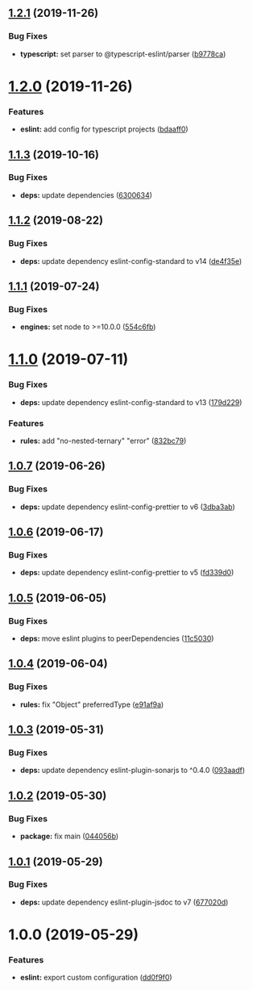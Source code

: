 ## [1.2.1](https://github.com/eclass/eslint-config/compare/v1.2.0...v1.2.1) (2019-11-26)


### Bug Fixes

* **typescript:** set parser to @typescript-eslint/parser ([b9778ca](https://github.com/eclass/eslint-config/commit/b9778caece8675839835f9c191739322b1a646d7))

# [1.2.0](https://github.com/eclass/eslint-config/compare/v1.1.3...v1.2.0) (2019-11-26)


### Features

* **eslint:** add config for typescript projects ([bdaaff0](https://github.com/eclass/eslint-config/commit/bdaaff0e0f11b7f60097cf326067d3dccb89b487))

## [1.1.3](https://github.com/eclass/eslint-config/compare/v1.1.2...v1.1.3) (2019-10-16)


### Bug Fixes

* **deps:** update dependencies ([6300634](https://github.com/eclass/eslint-config/commit/6300634e6af2ecedf5a4b807f82e9077ffa82ab8))

## [1.1.2](https://github.com/eclass/eslint-config/compare/v1.1.1...v1.1.2) (2019-08-22)


### Bug Fixes

* **deps:** update dependency eslint-config-standard to v14 ([de4f35e](https://github.com/eclass/eslint-config/commit/de4f35e))

## [1.1.1](https://github.com/eclass/eslint-config/compare/v1.1.0...v1.1.1) (2019-07-24)


### Bug Fixes

* **engines:** set node to >=10.0.0 ([554c6fb](https://github.com/eclass/eslint-config/commit/554c6fb))

# [1.1.0](https://github.com/eclass/eslint-config/compare/v1.0.7...v1.1.0) (2019-07-11)


### Bug Fixes

* **deps:** update dependency eslint-config-standard to v13 ([179d229](https://github.com/eclass/eslint-config/commit/179d229))


### Features

* **rules:** add "no-nested-ternary" "error" ([832bc79](https://github.com/eclass/eslint-config/commit/832bc79))

## [1.0.7](https://github.com/eclass/eslint-config/compare/v1.0.6...v1.0.7) (2019-06-26)


### Bug Fixes

* **deps:** update dependency eslint-config-prettier to v6 ([3dba3ab](https://github.com/eclass/eslint-config/commit/3dba3ab))

## [1.0.6](https://github.com/eclass/eslint-config/compare/v1.0.5...v1.0.6) (2019-06-17)


### Bug Fixes

* **deps:** update dependency eslint-config-prettier to v5 ([fd339d0](https://github.com/eclass/eslint-config/commit/fd339d0))

## [1.0.5](https://github.com/eclass/eslint-config/compare/v1.0.4...v1.0.5) (2019-06-05)


### Bug Fixes

* **deps:** move eslint plugins to peerDependencies ([11c5030](https://github.com/eclass/eslint-config/commit/11c5030))

## [1.0.4](https://github.com/eclass/eslint-config/compare/v1.0.3...v1.0.4) (2019-06-04)


### Bug Fixes

* **rules:** fix "Object" preferredType ([e91af9a](https://github.com/eclass/eslint-config/commit/e91af9a))

## [1.0.3](https://github.com/eclass/eslint-config/compare/v1.0.2...v1.0.3) (2019-05-31)


### Bug Fixes

* **deps:** update dependency eslint-plugin-sonarjs to ^0.4.0 ([093aadf](https://github.com/eclass/eslint-config/commit/093aadf))

## [1.0.2](https://github.com/eclass/eslint-config/compare/v1.0.1...v1.0.2) (2019-05-30)


### Bug Fixes

* **package:** fix main ([044056b](https://github.com/eclass/eslint-config/commit/044056b))

## [1.0.1](https://github.com/eclass/eslint-config/compare/v1.0.0...v1.0.1) (2019-05-29)


### Bug Fixes

* **deps:** update dependency eslint-plugin-jsdoc to v7 ([677020d](https://github.com/eclass/eslint-config/commit/677020d))

# 1.0.0 (2019-05-29)


### Features

* **eslint:** export custom configuration ([dd0f9f0](https://github.com/eclass/eslint-config/commit/dd0f9f0))
